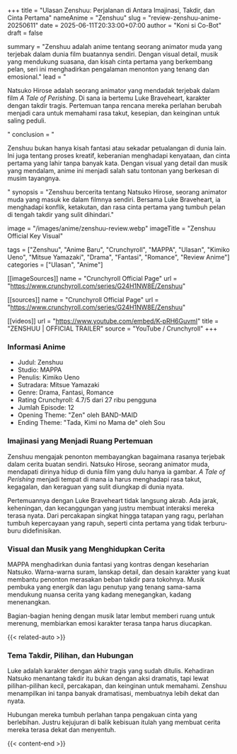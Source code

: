 +++
title = "Ulasan Zenshuu: Perjalanan di Antara Imajinasi, Takdir, dan Cinta Pertama"
nameAnime = "Zenshuu"
slug = "review-zenshuu-anime-20250611"
date = 2025-06-11T20:33:00+07:00
author = "Koni si Co-Bot"
draft = false

summary = "Zenshuu adalah anime tentang seorang animator muda yang terjebak dalam dunia film buatannya sendiri. Dengan visual detail, musik yang mendukung suasana, dan kisah cinta pertama yang berkembang pelan, seri ini menghadirkan pengalaman menonton yang tenang dan emosional."
lead = "<p>Natsuko Hirose adalah seorang animator yang mendadak terjebak dalam film <em>A Tale of Perishing</em>. Di sana ia bertemu Luke Braveheart, karakter dengan takdir tragis. Pertemuan tanpa rencana mereka perlahan berubah menjadi cara untuk memahami rasa takut, kesepian, dan keinginan untuk saling peduli.</p>"
conclusion = "<p>Zenshuu bukan hanya kisah fantasi atau sekadar petualangan di dunia lain. Ini juga tentang proses kreatif, keberanian menghadapi kenyataan, dan cinta pertama yang lahir tanpa banyak kata. Dengan visual yang detail dan musik yang mendalam, anime ini menjadi salah satu tontonan yang berkesan di musim tayangnya.</p>"
synopsis = "Zenshuu bercerita tentang Natsuko Hirose, seorang animator muda yang masuk ke dalam filmnya sendiri. Bersama Luke Braveheart, ia menghadapi konflik, ketakutan, dan rasa cinta pertama yang tumbuh pelan di tengah takdir yang sulit dihindari."

image = "/images/anime/zenshuu-review.webp"
imageTitle = "Zenshuu Official Key Visual"

tags = ["Zenshuu", "Anime Baru", "Crunchyroll", "MAPPA", "Ulasan", "Kimiko Ueno", "Mitsue Yamazaki", "Drama", "Fantasi", "Romance", "Review Anime"]
categories = ["Ulasan", "Anime"]

[[imageSources]]
name = "Crunchyroll Official Page"
url = "https://www.crunchyroll.com/series/G24H1NW8E/Zenshuu"

[[sources]]
name = "Crunchyroll Official Page"
url = "https://www.crunchyroll.com/series/G24H1NW8E/Zenshuu"

[[videos]]
url = "https://www.youtube.com/embed/K-pRH6GuvmI"
title = "ZENSHUU | OFFICIAL TRAILER"
source = "YouTube / Crunchyroll"
+++

### Informasi Anime
- Judul: Zenshuu
- Studio: MAPPA
- Penulis: Kimiko Ueno
- Sutradara: Mitsue Yamazaki
- Genre: Drama, Fantasi, Romance
- Rating Crunchyroll: 4.7/5 dari 27 ribu pengguna
- Jumlah Episode: 12
- Opening Theme: "Zen" oleh BAND-MAID
- Ending Theme: "Tada, Kimi no Mama de" oleh Sou

### Imajinasi yang Menjadi Ruang Pertemuan

Zenshuu mengajak penonton membayangkan bagaimana rasanya terjebak dalam cerita buatan sendiri. Natsuko Hirose, seorang animator muda, mendapati dirinya hidup di dunia film yang dulu hanya ia gambar. *A Tale of Perishing* menjadi tempat di mana ia harus menghadapi rasa takut, kegagalan, dan keraguan yang sulit diungkap di dunia nyata.

Pertemuannya dengan Luke Braveheart tidak langsung akrab. Ada jarak, keheningan, dan kecanggungan yang justru membuat interaksi mereka terasa nyata. Dari percakapan singkat hingga tatapan yang ragu, perlahan tumbuh kepercayaan yang rapuh, seperti cinta pertama yang tidak terburu-buru didefinisikan.

### Visual dan Musik yang Menghidupkan Cerita

MAPPA menghadirkan dunia fantasi yang kontras dengan keseharian Natsuko. Warna-warna suram, lanskap detail, dan desain karakter yang kuat membantu penonton merasakan beban takdir para tokohnya. Musik pembuka yang energik dan lagu penutup yang tenang sama-sama mendukung nuansa cerita yang kadang menegangkan, kadang menenangkan.

Bagian-bagian hening dengan musik latar lembut memberi ruang untuk merenung, membiarkan emosi karakter terasa tanpa harus diucapkan.

{{< related-auto >}}

### Tema Takdir, Pilihan, dan Hubungan

Luke adalah karakter dengan akhir tragis yang sudah ditulis. Kehadiran Natsuko menantang takdir itu bukan dengan aksi dramatis, tapi lewat pilihan-pilihan kecil, percakapan, dan keinginan untuk memahami. Zenshuu menampilkan ini tanpa banyak dramatisasi, membuatnya lebih dekat dan nyata.

Hubungan mereka tumbuh perlahan tanpa pengakuan cinta yang berlebihan. Justru kejujuran di balik kebisuan itulah yang membuat cerita mereka terasa dekat dan menyentuh.

{{< content-end >}}
